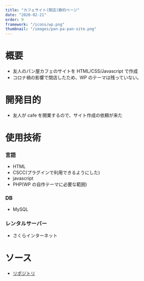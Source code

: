 ```yaml
---
title: "カフェサイト(閉店)静的ページ"
date: "2020-02-21"
order: 9
framework: "/icons/wp.png"
thumbnail: "/images/pan-pa-pan-site.png"
---
```


# 概要

- 友人のパン屋カフェのサイトを HTML/CSS/Javascript で作成
- コロナ禍の影響で閉店したため、WP のテーマは残っていない。

# 開発目的

- 友人が cafe を開業するので、サイト作成の依頼が来た

# 使用技術

### 言語

- HTML
- CSCC(プラグインで利用できるようにした)
- javascript
- PHP(WP の自作テーマに必要な範囲)

### DB

- MySQL

### レンタルサーバー

- さくらインターネット

# ソース

- [リポジトリ](https://github.com/kaity-kaity/bakery-site/tree/main/pages)
